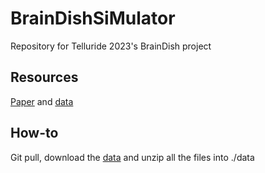 # BrainDishSiMulator
Repository for Telluride 2023's BrainDish project

## Resources
[Paper](https://www.sciencedirect.com/science/article/pii/S0896627322008066#section-cited-by) and [data](https://osf.io/5u6qv/)

## How-to 
Git pull, download the [data](https://osf.io/5u6qv/) and unzip all the files into ./data
